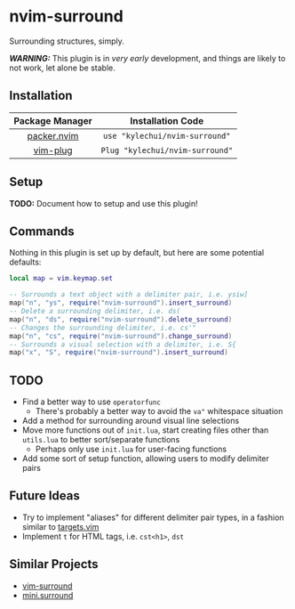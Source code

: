 # nvim-surround

Surrounding structures, simply.

***WARNING:*** This plugin is in *very early* development, and things are likely
to not work, let alone be stable.

## Installation

<table style="text-align:center">
   <thead>
      <tr>
         <th>Package Manager</th>
         <th>Installation Code</th>
      </tr>
   </thead>
   <tbody>
      <tr>
         <td>
          <a href = "https://github.com/wbthomason/packer.nvim">packer.nvim</a>
         </td>
         <td>
          <code>use "kylechui/nvim-surround"</code>
         </td>
      </tr>
      <tr>
        <td>
          <a href = "https://github.com/junegunn/vim-plug">vim-plug</a>
        </td>
        <td>
          <code>Plug "kylechui/nvim-surround"</code>
        </td>
      </tr>
   </tbody>
</table>

## Setup

**TODO:** Document how to setup and use this plugin!

## Commands

Nothing in this plugin is set up by default, but here are some potential
defaults:

```lua
local map = vim.keymap.set

-- Surrounds a text object with a delimiter pair, i.e. ysiw]
map("n", "ys", require("nvim-surround").insert_surround)
-- Delete a surrounding delimiter, i.e. ds(
map("n", "ds", require("nvim-surround").delete_surround)
-- Changes the surrounding delimiter, i.e. cs'"
map("n", "cs", require("nvim-surround").change_surround)
-- Surrounds a visual selection with a delimiter, i.e. S{
map("x", "S", require("nvim-surround").insert_surround)
```

## TODO

* Find a better way to use `operatorfunc`
  * There's probably a better way to avoid the `va"` whitespace situation
* Add a method for surrounding around visual line selections
* Move more functions out of `init.lua`, start creating files other than
  `utils.lua` to better sort/separate functions
  * Perhaps only use `init.lua` for user-facing functions
* Add some sort of setup function, allowing users to modify delimiter pairs

## Future Ideas

* Try to implement "aliases" for different delimiter pair types, in a fashion
  similar to [targets.vim](https://github.com/wellle/targets.vim)
* Implement `t` for HTML tags, i.e. `cst<h1>`, `dst`

## Similar Projects

* [vim-surround](https://github.com/tpope/vim-surround)
* [mini.surround](https://github.com/echasnovski/mini.nvim#minisurround)
